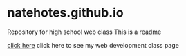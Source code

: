 # natehotes.github.io
 Repository for high school web class
 This is a readme

[click here](http://natehotes.github.io/WPD) click here to see my  web development class page
